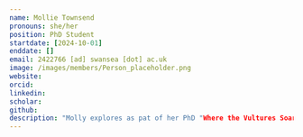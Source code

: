 ```yaml
---
name: Mollie Townsend
pronouns: she/her
position: PhD Student
startdate: [2024-10-01]
enddate: []
email: 2422766 [ad] swansea [dot] ac.uk
image: /images/members/Person_placeholder.png
website:
orcid:
linkedin: 
scholar:
github: 
description: "Molly explores as pat of her PhD "Where the Vultures Soar: using high-frequency movement data to understand species distributions", supervised by [Prof. Emily Shepard](https://www.swansea.ac.uk/staff/e.l.c.shepard/) and Konstans."
---
```

